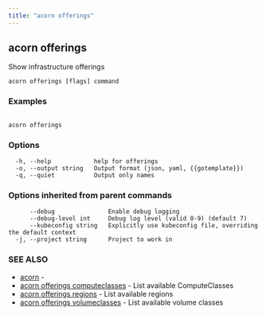 ```yaml
---
title: "acorn offerings"
---
```

## acorn offerings

Show infrastructure offerings

```
acorn offerings [flags] command
```

### Examples

```

acorn offerings
```

### Options

```
  -h, --help            help for offerings
  -o, --output string   Output format (json, yaml, {{gotemplate}})
  -q, --quiet           Output only names
```

### Options inherited from parent commands

```
      --debug               Enable debug logging
      --debug-level int     Debug log level (valid 0-9) (default 7)
      --kubeconfig string   Explicitly use kubeconfig file, overriding the default context
  -j, --project string      Project to work in
```

### SEE ALSO

* [acorn](acorn.md)	 - 
* [acorn offerings computeclasses](acorn_offerings_computeclasses.md)	 - List available ComputeClasses
* [acorn offerings regions](acorn_offerings_regions.md)	 - List available regions
* [acorn offerings volumeclasses](acorn_offerings_volumeclasses.md)	 - List available volume classes

